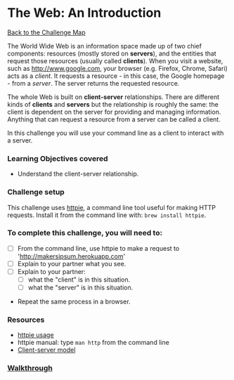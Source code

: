 # The Web: An Introduction

[Back to the Challenge Map](README.md)

The World Wide Web is an information space made up of two chief components: resources (mostly stored on **servers**), and the entities that request those resources (usually called **clients**). When you visit a website, such as http://www.google.com, your browser (e.g. Firefox, Chrome, Safari) acts as a _client_. It requests a resource - in this case, the Google homepage - from a _server_. The server returns the requested resource.

The whole Web is built on **client-server** relationships. There are different kinds of **clients** and **servers** but the relationship is roughly the same: the client is dependent on the server for providing and managing information. Anything that can request a resource from a server can be called a client.

In this challenge you will use your command line as a client to interact with a server.

### Learning Objectives covered
- Understand the client-server relationship.

### Challenge setup
This challenge uses [httpie](https://github.com/jkbrzt/httpie), a command line tool useful for making HTTP requests. Install it from the command line with: `brew install httpie`.

### To complete this challenge, you will need to:

- [ ] From the command line, use httpie to make a request to 'http://makersipsum.herokuapp.com'
- [ ] Explain to your partner what you see.
- [ ] Explain to your partner:
  - [ ] what the "client" is in this situation.
  - [ ] what the "server" is in this situation.
- Repeat the same process in a browser.

### Resources

- [httpie usage](https://github.com/jkbrzt/httpie#usage)
- httpie manual: type `man http` from the command line
- [Client-server model](https://en.wikipedia.org/wiki/Client%E2%80%93server_model)

### [Walkthrough](walkthroughs/theweb.md)
